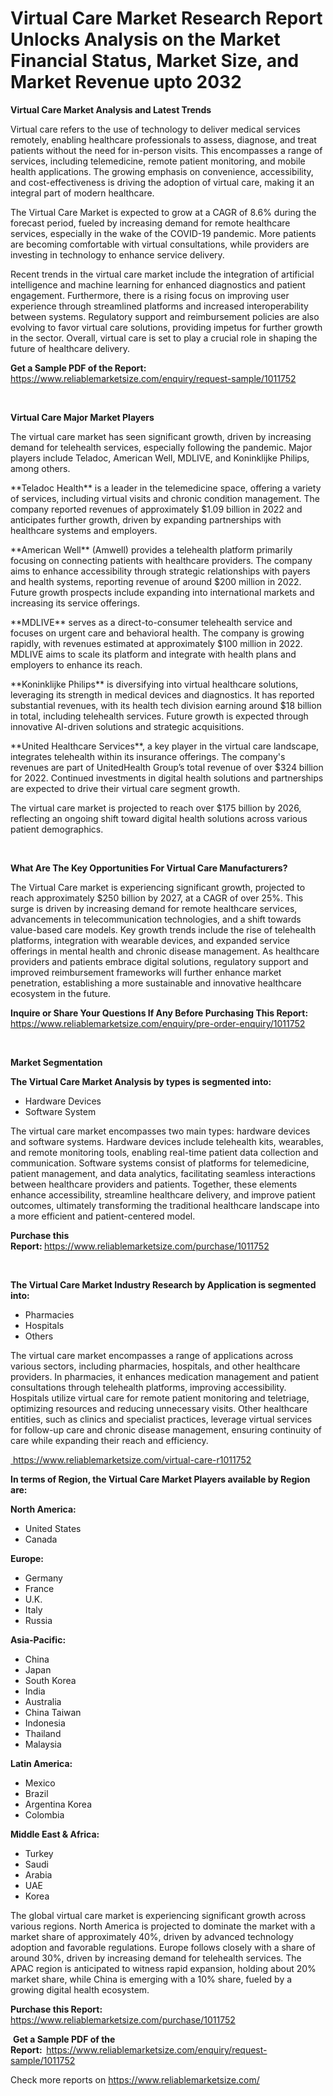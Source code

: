 <p><h1>Virtual Care Market Research Report Unlocks Analysis on the Market Financial Status, Market Size, and Market Revenue upto 2032</h1></p><p><strong>Virtual Care Market Analysis and Latest Trends</strong></p>
<p><p>Virtual care refers to the use of technology to deliver medical services remotely, enabling healthcare professionals to assess, diagnose, and treat patients without the need for in-person visits. This encompasses a range of services, including telemedicine, remote patient monitoring, and mobile health applications. The growing emphasis on convenience, accessibility, and cost-effectiveness is driving the adoption of virtual care, making it an integral part of modern healthcare.</p><p>The Virtual Care Market is expected to grow at a CAGR of 8.6% during the forecast period, fueled by increasing demand for remote healthcare services, especially in the wake of the COVID-19 pandemic. More patients are becoming comfortable with virtual consultations, while providers are investing in technology to enhance service delivery.</p><p>Recent trends in the virtual care market include the integration of artificial intelligence and machine learning for enhanced diagnostics and patient engagement. Furthermore, there is a rising focus on improving user experience through streamlined platforms and increased interoperability between systems. Regulatory support and reimbursement policies are also evolving to favor virtual care solutions, providing impetus for further growth in the sector. Overall, virtual care is set to play a crucial role in shaping the future of healthcare delivery.</p></p>
<p><strong>Get a Sample PDF of the Report:&nbsp;</strong> <a href="https://www.reliablemarketsize.com/enquiry/request-sample/1011752?utm_campaign=2755&utm_medium=2&utm_source=Github&utm_content=ia&utm_term=05032025&utm_id=virtual-care">https://www.reliablemarketsize.com/enquiry/request-sample/1011752</a></p>
<p>&nbsp;</p>
<p><strong>Virtual Care Major Market Players</strong></p>
<p><p>The virtual care market has seen significant growth, driven by increasing demand for telehealth services, especially following the pandemic. Major players include Teladoc, American Well, MDLIVE, and Koninklijke Philips, among others.</p><p>**Teladoc Health** is a leader in the telemedicine space, offering a variety of services, including virtual visits and chronic condition management. The company reported revenues of approximately $1.09 billion in 2022 and anticipates further growth, driven by expanding partnerships with healthcare systems and employers.</p><p>**American Well** (Amwell) provides a telehealth platform primarily focusing on connecting patients with healthcare providers. The company aims to enhance accessibility through strategic relationships with payers and health systems, reporting revenue of around $200 million in 2022. Future growth prospects include expanding into international markets and increasing its service offerings.</p><p>**MDLIVE** serves as a direct-to-consumer telehealth service and focuses on urgent care and behavioral health. The company is growing rapidly, with revenues estimated at approximately $100 million in 2022. MDLIVE aims to scale its platform and integrate with health plans and employers to enhance its reach.</p><p>**Koninklijke Philips** is diversifying into virtual healthcare solutions, leveraging its strength in medical devices and diagnostics. It has reported substantial revenues, with its health tech division earning around $18 billion in total, including telehealth services. Future growth is expected through innovative AI-driven solutions and strategic acquisitions.</p><p>**United Healthcare Services**, a key player in the virtual care landscape, integrates telehealth within its insurance offerings. The company's revenues are part of UnitedHealth Group’s total revenue of over $324 billion for 2022. Continued investments in digital health solutions and partnerships are expected to drive their virtual care segment growth.</p><p>The virtual care market is projected to reach over $175 billion by 2026, reflecting an ongoing shift toward digital health solutions across various patient demographics.</p></p>
<p>&nbsp;</p>
<p><strong>What Are The Key Opportunities For Virtual Care Manufacturers?</strong></p>
<p><p>The Virtual Care market is experiencing significant growth, projected to reach approximately $250 billion by 2027, at a CAGR of over 25%. This surge is driven by increasing demand for remote healthcare services, advancements in telecommunication technologies, and a shift towards value-based care models. Key growth trends include the rise of telehealth platforms, integration with wearable devices, and expanded service offerings in mental health and chronic disease management. As healthcare providers and patients embrace digital solutions, regulatory support and improved reimbursement frameworks will further enhance market penetration, establishing a more sustainable and innovative healthcare ecosystem in the future.</p></p>
<p><strong>Inquire or Share Your Questions If Any Before Purchasing This Report:</strong> <a href="https://www.reliablemarketsize.com/enquiry/pre-order-enquiry/1011752?utm_campaign=2755&utm_medium=2&utm_source=Github&utm_content=ia&utm_term=05032025&utm_id=virtual-care">https://www.reliablemarketsize.com/enquiry/pre-order-enquiry/1011752</a></p>
<p>&nbsp;</p>
<p><strong>Market Segmentation</strong></p>
<p><strong>The Virtual Care Market Analysis by types is segmented into:</strong></p>
<p><ul><li>Hardware Devices</li><li>Software System</li></ul></p>
<p><p>The virtual care market encompasses two main types: hardware devices and software systems. Hardware devices include telehealth kits, wearables, and remote monitoring tools, enabling real-time patient data collection and communication. Software systems consist of platforms for telemedicine, patient management, and data analytics, facilitating seamless interactions between healthcare providers and patients. Together, these elements enhance accessibility, streamline healthcare delivery, and improve patient outcomes, ultimately transforming the traditional healthcare landscape into a more efficient and patient-centered model.</p></p>
<p><strong>Purchase this Report:&nbsp;</strong><a href="https://www.reliablemarketsize.com/purchase/1011752?utm_campaign=2755&utm_medium=2&utm_source=Github&utm_content=ia&utm_term=05032025&utm_id=virtual-care">https://www.reliablemarketsize.com/purchase/1011752</a></p>
<p>&nbsp;</p>
<p><strong>The Virtual Care Market Industry Research by Application is segmented into:</strong></p>
<p><ul><li>Pharmacies</li><li>Hospitals</li><li>Others</li></ul></p>
<p><p>The virtual care market encompasses a range of applications across various sectors, including pharmacies, hospitals, and other healthcare providers. In pharmacies, it enhances medication management and patient consultations through telehealth platforms, improving accessibility. Hospitals utilize virtual care for remote patient monitoring and teletriage, optimizing resources and reducing unnecessary visits. Other healthcare entities, such as clinics and specialist practices, leverage virtual services for follow-up care and chronic disease management, ensuring continuity of care while expanding their reach and efficiency.</p></p>
<p><a href="https://www.reliablemarketsize.com/virtual-care-r1011752?utm_campaign=2755&utm_medium=2&utm_source=Github&utm_content=ia&utm_term=05032025&utm_id=virtual-care">&nbsp;https://www.reliablemarketsize.com/virtual-care-r1011752</a></p>
<p><strong>In terms of Region, the Virtual Care Market Players available by Region are:</strong></p>
<p>
    <p> <strong> North America: </strong>
        <ul>
            <li>United States</li>
            <li>Canada</li>
        </ul>
        </p> 
    <p> <strong> Europe: </strong>
        <ul>
            <li>Germany</li>
            <li>France</li>
            <li>U.K.</li>
            <li>Italy</li>
            <li>Russia</li>
        </ul>
        </p> 
    <p> <strong> Asia-Pacific: </strong>
        <ul>
            <li>China</li>
            <li>Japan</li>
            <li>South Korea</li>
            <li>India</li>
            <li>Australia</li>
            <li>China Taiwan</li>
            <li>Indonesia</li>
            <li>Thailand</li>
            <li>Malaysia</li>
        </ul>
        </p> 
    <p> <strong> Latin America: </strong>
        <ul>
            <li>Mexico</li>
            <li>Brazil</li>
            <li>Argentina Korea</li>
            <li>Colombia</li>
        </ul>
        </p> 
    <p> <strong> Middle East & Africa: </strong>
        <ul>
            <li>Turkey</li>
            <li>Saudi</li>
            <li>Arabia</li>
            <li>UAE</li>
            <li>Korea</li>
        </ul>
    </p>
    </p>
<p><p>The global virtual care market is experiencing significant growth across various regions. North America is projected to dominate the market with a market share of approximately 40%, driven by advanced technology adoption and favorable regulations. Europe follows closely with a share of around 30%, driven by increasing demand for telehealth services. The APAC region is anticipated to witness rapid expansion, holding about 20% market share, while China is emerging with a 10% share, fueled by a growing digital health ecosystem.</p></p>
<p><strong>Purchase this Report: </strong><a href="https://www.reliablemarketsize.com/purchase/1011752?utm_campaign=2755&utm_medium=2&utm_source=Github&utm_content=ia&utm_term=05032025&utm_id=virtual-care">https://www.reliablemarketsize.com/purchase/1011752</a></p>
<p>&nbsp;<strong>Get a Sample PDF of the Report:&nbsp;&nbsp;</strong><a href="https://www.reliablemarketsize.com/enquiry/request-sample/1011752?utm_campaign=2755&utm_medium=2&utm_source=Github&utm_content=ia&utm_term=05032025&utm_id=virtual-care">https://www.reliablemarketsize.com/enquiry/request-sample/1011752</a></p>
<p><strong></strong></p>
<p>Check more reports on <a href="https://www.reliablemarketsize.com/?utm_campaign=2755&utm_medium=2&utm_source=Github&utm_content=ia&utm_term=05032025&utm_id=virtual-care">https://www.reliablemarketsize.com/</a></p>